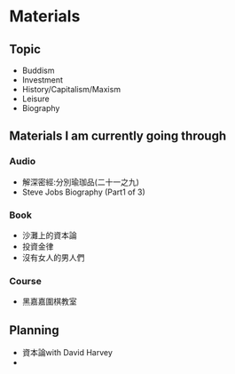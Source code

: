 # Materials

## Topic
- Buddism
- Investment
- History/Capitalism/Maxism
- Leisure 
- Biography

## Materials I am currently going through
### Audio
- 解深密經:分別瑜珈品(二十一之九)
- Steve Jobs Biography (Part1 of 3)

### Book
- 沙灘上的資本論
- 投資金律
- 沒有女人的男人們

### Course
- 黑嘉嘉圍棋教室

## Planning
- 資本論with David Harvey
- 

